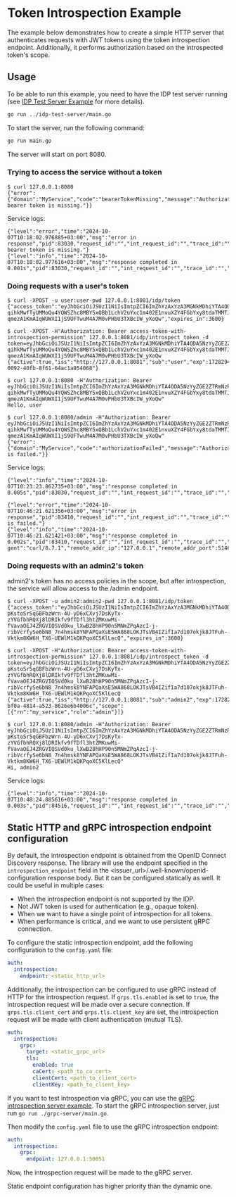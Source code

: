 # Token Introspection Example

The example below demonstrates how to create a simple HTTP server that authenticates requests with JWT tokens using the token introspection endpoint.
Additionally, it performs authorization based on the introspected token's scope.

## Usage

To be able to run this example, you need to have the IDP test server running (see [IDP Test Server Example](../idp-test-server/README.md) for more details).

```bash
go run ../idp-test-server/main.go
```

To start the server, run the following command:

```bash
go run main.go
```

The server will start on port 8080.

### Trying to access the service without a token

```shell
$ curl 127.0.0.1:8080
{"error":{"domain":"MyService","code":"bearerTokenMissing","message":"Authorization bearer token is missing."}}
```
Service logs:
```
{"level":"error","time":"2024-10-07T10:18:02.976885+03:00","msg":"error in response","pid":83030,"request_id":"","int_request_id":"","trace_id":"","error_code":"bearerTokenMissing","error_message":"Authorization bearer token is missing."}
{"level":"info","time":"2024-10-07T10:18:02.977616+03:00","msg":"response completed in 0.001s","pid":83030,"request_id":"","int_request_id":"","trace_id":"","method":"GET","uri":"/","remote_addr":"127.0.0.1:50735","content_length":0,"user_agent":"curl/8.7.1","remote_addr_ip":"127.0.0.1","remote_addr_port":50735,"duration_ms":0,"duration":798,"status":401,"bytes_sent":111}
```

### Doing requests with a user's token

```shell
$ curl -XPOST -u user:user-pwd 127.0.0.1:8081/idp/token
{"access_token":"eyJhbGciOiJSUzI1NiIsImtpZCI6ImZhYzAxYzA3MGNkMDhiYTA4ODA5NzYyZGE2ZTRmNzRhZjE0ZTQ3OTAiLCJ0eXAiOiJhdCtqd3QifQ.eyJpc3MiOiJodHRwOi8vMTI3LjAuMC4xOjgwODEiLCJzdWIiOiJ1c2VyIiwiZXhwIjoxNzI4Mjk0ODY5LCJqdGkiOiI0NzRhZTRiYS0wMDkyLTQwZmItOGY2MS02NGFjMWE5NTQwNjgifQ.mIDx9XuqRZmaWtshrSMGuzC2ONQDOqliwuiCctQVCS_a_U19mbs2pbSNJXVd8TmPb2abP7ANgaF9htyuJohdyaIcgFU92dK_ParunHH-qihkMwfTyUMMoQu4YQWSZhc8MBY5xQBb1LchV2uYxc1m402E1nvuXZY4FGbYxy8tdaTMMTJWBjStouMZ0meSDvwSP2mu7J8pCD4V3J6Um4gxtfaesovdyXahdlCwh34e0ey2_KcIuGR3QCOJYNRyEG2CYuMe5mfSrC5f0PkLpBY3G94pSJ_naf0qg4Xz-qmezA1KmAIqWUWXI1jS9UFTwuM4A7M0vPHbU3TXBcIW_yXoQw","expires_in":3600}

$ curl -XPOST -H"Authorization: Bearer access-token-with-introspection-permission" 127.0.0.1:8081/idp/introspect_token -d token=eyJhbGciOiJSUzI1NiIsImtpZCI6ImZhYzAxYzA3MGNkMDhiYTA4ODA5NzYyZGE2ZTRmNzRhZjE0ZTQ3OTAiLCJ0eXAiOiJhdCtqd3QifQ.eyJpc3MiOiJodHRwOi8vMTI3LjAuMC4xOjgwODEiLCJzdWIiOiJ1c2VyIiwiZXhwIjoxNzI4Mjk0ODY5LCJqdGkiOiI0NzRhZTRiYS0wMDkyLTQwZmItOGY2MS02NGFjMWE5NTQwNjgifQ.mIDx9XuqRZmaWtshrSMGuzC2ONQDOqliwuiCctQVCS_a_U19mbs2pbSNJXVd8TmPb2abP7ANgaF9htyuJohdyaIcgFU92dK_ParunHH-qihkMwfTyUMMoQu4YQWSZhc8MBY5xQBb1LchV2uYxc1m402E1nvuXZY4FGbYxy8tdaTMMTJWBjStouMZ0meSDvwSP2mu7J8pCD4V3J6Um4gxtfaesovdyXahdlCwh34e0ey2_KcIuGR3QCOJYNRyEG2CYuMe5mfSrC5f0PkLpBY3G94pSJ_naf0qg4Xz-qmezA1KmAIqWUWXI1jS9UFTwuM4A7M0vPHbU3TXBcIW_yXoQw
{"active":true,"iss":"http://127.0.0.1:8081","sub":"user","exp":1728294869,"jti":"474ae4ba-0092-40fb-8f61-64ac1a954068"}

$ curl 127.0.0.1:8080 -H"Authorization: Bearer eyJhbGciOiJSUzI1NiIsImtpZCI6ImZhYzAxYzA3MGNkMDhiYTA4ODA5NzYyZGE2ZTRmNzRhZjE0ZTQ3OTAiLCJ0eXAiOiJhdCtqd3QifQ.eyJpc3MiOiJodHRwOi8vMTI3LjAuMC4xOjgwODEiLCJzdWIiOiJ1c2VyIiwiZXhwIjoxNzI4Mjk0ODY5LCJqdGkiOiI0NzRhZTRiYS0wMDkyLTQwZmItOGY2MS02NGFjMWE5NTQwNjgifQ.mIDx9XuqRZmaWtshrSMGuzC2ONQDOqliwuiCctQVCS_a_U19mbs2pbSNJXVd8TmPb2abP7ANgaF9htyuJohdyaIcgFU92dK_ParunHH-qihkMwfTyUMMoQu4YQWSZhc8MBY5xQBb1LchV2uYxc1m402E1nvuXZY4FGbYxy8tdaTMMTJWBjStouMZ0meSDvwSP2mu7J8pCD4V3J6Um4gxtfaesovdyXahdlCwh34e0ey2_KcIuGR3QCOJYNRyEG2CYuMe5mfSrC5f0PkLpBY3G94pSJ_naf0qg4Xz-qmezA1KmAIqWUWXI1jS9UFTwuM4A7M0vPHbU3TXBcIW_yXoQw"
Hello, user

$ curl 127.0.0.1:8080/admin -H"Authorization: Bearer eyJhbGciOiJSUzI1NiIsImtpZCI6ImZhYzAxYzA3MGNkMDhiYTA4ODA5NzYyZGE2ZTRmNzRhZjE0ZTQ3OTAiLCJ0eXAiOiJhdCtqd3QifQ.eyJpc3MiOiJodHRwOi8vMTI3LjAuMC4xOjgwODEiLCJzdWIiOiJ1c2VyIiwiZXhwIjoxNzI4Mjk0ODY5LCJqdGkiOiI0NzRhZTRiYS0wMDkyLTQwZmItOGY2MS02NGFjMWE5NTQwNjgifQ.mIDx9XuqRZmaWtshrSMGuzC2ONQDOqliwuiCctQVCS_a_U19mbs2pbSNJXVd8TmPb2abP7ANgaF9htyuJohdyaIcgFU92dK_ParunHH-qihkMwfTyUMMoQu4YQWSZhc8MBY5xQBb1LchV2uYxc1m402E1nvuXZY4FGbYxy8tdaTMMTJWBjStouMZ0meSDvwSP2mu7J8pCD4V3J6Um4gxtfaesovdyXahdlCwh34e0ey2_KcIuGR3QCOJYNRyEG2CYuMe5mfSrC5f0PkLpBY3G94pSJ_naf0qg4Xz-qmezA1KmAIqWUWXI1jS9UFTwuM4A7M0vPHbU3TXBcIW_yXoQw"
{"error":{"domain":"MyService","code":"authorizationFailed","message":"Authorization is failed."}}
```
Service logs:
```
{"level":"info","time":"2024-10-07T10:23:23.862735+03:00","msg":"response completed in 0.005s","pid":83030,"request_id":"","int_request_id":"","trace_id":"","method":"GET","uri":"/","remote_addr":"127.0.0.1:50886","content_length":0,"user_agent":"curl/8.7.1","remote_addr_ip":"127.0.0.1","remote_addr_port":50886,"duration_ms":4,"duration":4688,"status":200,"bytes_sent":11}

{"level":"error","time":"2024-10-07T10:46:21.621356+03:00","msg":"error in response","pid":83410,"request_id":"","int_request_id":"","trace_id":"","error_code":"authorizationFailed","error_message":"Authorization is failed."}
{"level":"info","time":"2024-10-07T10:46:21.621421+03:00","msg":"response completed in 0.002s","pid":83410,"request_id":"","int_request_id":"","trace_id":"","method":"GET","uri":"/admin","remote_addr":"127.0.0.1:51469","content_length":0,"user_a
gent":"curl/8.7.1","remote_addr_ip":"127.0.0.1","remote_addr_port":51469,"duration_ms":1,"duration":1673,"status":403,"bytes_sent":98}
```

### Doing requests with an admin2's token

admin2's token has no access policies in the scope, but after introspection, the service will allow access to the /admin endpoint.

```shell
$ curl -XPOST -u admin2:admin2-pwd 127.0.0.1:8081/idp/token
{"access_token":"eyJhbGciOiJSUzI1NiIsImtpZCI6ImZhYzAxYzA3MGNkMDhiYTA4ODA5NzYyZGE2ZTRmNzRhZjE0ZTQ3OTAiLCJ0eXAiOiJhdCtqd3QifQ.eyJpc3MiOiJodHRwOi8vMTI3LjAuMC4xOjgwODEiLCJzdWIiOiJhZG1pbjIiLCJleHAiOjE3MjgyOTQ3MjksImp0aSI6ImZkY2QyMzRiLWJmMGEtNDgxNC1hNTIzLTg2MjZlNmI0MDA2YyJ9.ZCkklH8UtCnL6KLV1L1wimNEKJqCBPErzslNBu_Ox9Cahg590nl1TwdnOrIQgjvPTgRzk5hpiFEiXIsCY1uxtxTiWKtRqGPnKRnityvnQ7VMEc7Iwj-pKstoSr5qGBFbzWrn-4U-yD6xCXvj7DsKyTx-zYVGfbhRQXj8lDRIkfv9fTDfl3htZMKuwMi-fVavaOEJ4ZRGVIQSVd0ku_lXwB28hHP90n5MNmZPqAzcI-j-ribVcrfySe6bN8_7n4hmsk8YNFAPQaXsE5WA868LOKJTsVB4IZifIa7d107okjk8JTFuh-Vktkm8KW6H_TX6-UEWlM1kQKPqoXC5KlLecQ","expires_in":3600}

$ curl -XPOST -H"Authorization: Bearer access-token-with-introspection-permission" 127.0.0.1:8081/idp/introspect_token -d token=eyJhbGciOiJSUzI1NiIsImtpZCI6ImZhYzAxYzA3MGNkMDhiYTA4ODA5NzYyZGE2ZTRmNzRhZjE0ZTQ3OTAiLCJ0eXAiOiJhdCtqd3QifQ.eyJpc3MiOiJodHRwOi8vMTI3LjAuMC4xOjgwODEiLCJzdWIiOiJhZG1pbjIiLCJleHAiOjE3MjgyOTQ3MjksImp0aSI6ImZkY2QyMzRiLWJmMGEtNDgxNC1hNTIzLTg2MjZlNmI0MDA2YyJ9.ZCkklH8UtCnL6KLV1L1wimNEKJqCBPErzslNBu_Ox9Cahg590nl1TwdnOrIQgjvPTgRzk5hpiFEiXIsCY1uxtxTiWKtRqGPnKRnityvnQ7VMEc7Iwj-pKstoSr5qGBFbzWrn-4U-yD6xCXvj7DsKyTx-zYVGfbhRQXj8lDRIkfv9fTDfl3htZMKuwMi-fVavaOEJ4ZRGVIQSVd0ku_lXwB28hHP90n5MNmZPqAzcI-j-ribVcrfySe6bN8_7n4hmsk8YNFAPQaXsE5WA868LOKJTsVB4IZifIa7d107okjk8JTFuh-Vktkm8KW6H_TX6-UEWlM1kQKPqoXC5KlLecQ
{"active":true,"iss":"http://127.0.0.1:8081","sub":"admin2","exp":1728294729,"jti":"fdcd234b-bf0a-4814-a523-8626e6b4006c","scope":[{"rn":"my_service","role":"admin"}]}

$ curl 127.0.0.1:8080/admin -H"Authorization: Bearer eyJhbGciOiJSUzI1NiIsImtpZCI6ImZhYzAxYzA3MGNkMDhiYTA4ODA5NzYyZGE2ZTRmNzRhZjE0ZTQ3OTAiLCJ0eXAiOiJhdCtqd3QifQ.eyJpc3MiOiJodHRwOi8vMTI3LjAuMC4xOjgwODEiLCJzdWIiOiJhZG1pbjIiLCJleHAiOjE3MjgyOTQ3MjksImp0aSI6ImZkY2QyMzRiLWJmMGEtNDgxNC1hNTIzLTg2MjZlNmI0MDA2YyJ9.ZCkklH8UtCnL6KLV1L1wimNEKJqCBPErzslNBu_Ox9Cahg590nl1TwdnOrIQgjvPTgRzk5hpiFEiXIsCY1uxtxTiWKtRqGPnKRnityvnQ7VMEc7Iwj-pKstoSr5qGBFbzWrn-4U-yD6xCXvj7DsKyTx-zYVGfbhRQXj8lDRIkfv9fTDfl3htZMKuwMi-fVavaOEJ4ZRGVIQSVd0ku_lXwB28hHP90n5MNmZPqAzcI-j-ribVcrfySe6bN8_7n4hmsk8YNFAPQaXsE5WA868LOKJTsVB4IZifIa7d107okjk8JTFuh-Vktkm8KW6H_TX6-UEWlM1kQKPqoXC5KlLecQ"
Hi, admin2
```
Service logs:
```
{"level":"info","time":"2024-10-07T10:48:24.885616+03:00","msg":"response completed in 0.003s","pid":84516,"request_id":"","int_request_id":"","trace_id":"","method":"GET","uri":"/admin","remote_addr":"127.0.0.1:51527","content_length":0,"user_agent":"curl/8.7.1","remote_addr_ip":"127.0.0.1","remote_addr_port":51527,"duration_ms":2,"duration":2866,"status":200,"bytes_sent":10}
```

## Static HTTP and gRPC introspection endpoint configuration

By default, the introspection endpoint is obtained from the OpenID Connect Discovery response. The library will use the endpoint specified in the `introspection_endpoint` field in the <issuer_url>/.well-known/openid-configuration response body.
But it can be configured statically as well. It could be useful in multiple cases:
- When the introspection endpoint is not supported by the IDP.
- Not JWT token is used for authentication (e.g., opaque token).
- When we want to have a single point of introspection for all tokens.
- When performance is critical, and we want to use persistent gRPC connection.

To configure the static introspection endpoint, add the following configuration to the `config.yaml` file:

```yaml
auth:
  introspection:
    endpoint: <static_http_url>
```

Additionally, the introspection can be configured to use gRPC instead of HTTP for the introspection request.
If `grps.tls.enabled` is set to `true`, the introspection request will be made over a secure connection.
If `grps.tls.client_cert` and `grps.tls.client_key` are set, the introspection request will be made with client authentication (mutual TLS).

```yaml
auth:
  introspection:
    grpc:
      target: <static_grpc_url>
      tls:
        enabled: true
        caCert: <path_to_ca_cert>
        clientCert: <path_to_client_cert>
        clientKey: <path_to_client_key>
```

If you want to test introspection via gRPC, you can use the [gRPC introspection server example](./grpc-server).
To start the gRPC introspection server, just run `go run ./grpc-server/main.go`.

Then modify the `config.yaml` file to use the gRPC introspection endpoint:

```yaml
auth:
  introspection:
    grpc:
      endpoint: 127.0.0.1:50051
```

Now, the introspection request will be made to the gRPC server.

Static endpoint configuration has higher priority than the dynamic one.